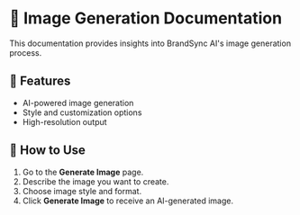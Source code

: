 # 📄 Image Generation Documentation

This documentation provides insights into BrandSync AI's image generation process.

## 🔹 Features
- AI-powered image generation
- Style and customization options
- High-resolution output

## 🔹 How to Use
1. Go to the **Generate Image** page.
2. Describe the image you want to create.
3. Choose image style and format.
4. Click **Generate Image** to receive an AI-generated image.

